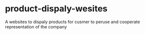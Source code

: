 # product-dispaly-wesites
A websites to dispaly products for cusmer to peruse and cooperate representation of the company
